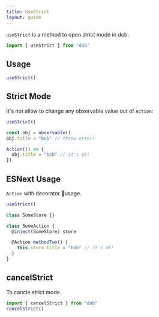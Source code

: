 ```yaml
---
title: UseStrict
layout: guide
---
```


`useStrict` is a method to open strict mode in dob.

```typescript
import { useStrict } from "dob"
```

## Usage

```javascript
useStrict()
```

## Strict Mode

It's not allow to change any observable value out of `Action`:

```javascript
useStrict()

const obj = observable()
obj.title = "bob" // throw error!

Action(() => {
  obj.title = "bob" // it's ok!
})
```

## ESNext Usage

`Action` with decorator usage.

```javascript
useStrict()

class SomeStore {}

class SomeAction {
  @inject(SomeStore) store

  @Action methodTwo() {
    this.store.title = "bob" // it's ok!
  }
}
```

## cancelStrict

To cancle strict mode.

```javascript
import { cancelStrict } from "dob"
cancelStrict()
```